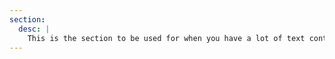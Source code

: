 ```yaml
---
section:
  desc: |
    This is the section to be used for when you have a lot of text content.
---
```

